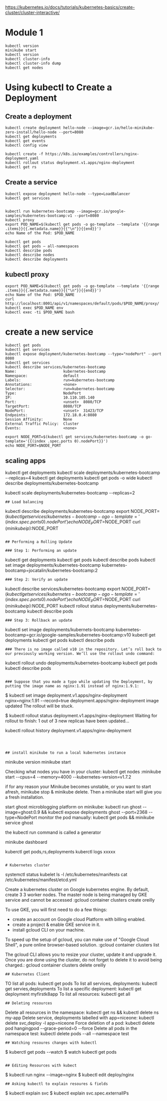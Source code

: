 https://kubernetes.io/docs/tutorials/kubernetes-basics/create-cluster/cluster-interactive/

# Module 1
```
kubectl version
minikube start
kubectl version
kubectl cluster-info
kubectl cluster-info dump
kubectl get nodes
```
#  Using kubectl to Create a Deployment

## Create a deployment
```
kubectl create deployment hello-node --image=gcr.io/hello-minikube-zero-install/hello-node --port=8080
kubectl get deployments
kubectl get events
kubectl config view
```
```
kubectl create -f https://k8s.io/examples/controllers/nginx-deployment.yaml
kubectl rollout status deployment.v1.apps/nginx-deployment
kubectl get rs
```

## Create a service
```
kubectl expose deployment hello-node --type=LoadBalancer
kubectl get services


kubectl run kubernetes-bootcamp --image=gcr.io/google-samples/kubernetes-bootcamp:v1 --port=8080
kubectl proxy
export POD_NAME=$(kubectl get pods -o go-template --template '{{range .items}}{{.metadata.name}}{{"\n"}}{{end}}')
echo Name of the Pod: $POD_NAME

kubectl get pods
kubectl get pods — all-namespaces
kubectl describe pods
kubectl describe nodes
kubectl describe deployments
```

## kubectl proxy
```
export POD_NAME=$(kubectl get pods -o go-template --template '{{range .items}}{{.metadata.name}}{{"\n"}}{{end}}')
echo Name of the Pod: $POD_NAME
curl http://localhost:8001/api/v1/namespaces/default/pods/$POD_NAME/proxy/
kubectl exec $POD_NAME env
kubectl exec -ti $POD_NAME bash
```
# create a new service
```
kubectl get pods
kubectl get services
kubectl expose deployment/kubernetes-bootcamp --type="nodePort" --port 8080
kubectl get services
kubectl describe services/kubernetes-bootcamp
Name:                     kubernetes-bootcamp
Namespace:                default
Labels:                   run=kubernetes-bootcamp
Annotations:              <none>
Selector:                 run=kubernetes-bootcamp
Type:                     NodePort
IP:                       10.110.105.140
Port:                     <unset>  8080/TCP
TargetPort:               8080/TCP
NodePort:                 <unset>  31423/TCP
Endpoints:                172.18.0.4:8080
Session Affinity:         None
External Traffic Policy:  Cluster
Events:                   <none>

export NODE_PORT=$(kubectl get services/kubernetes-bootcamp -o go-template='{{(index .spec.ports 0).nodePort}}')
echo NODE_PORT=$NODE_PORT
```
## scaling apps
kubectl get deployments
kubectl scale deployments/kubernetes-bootcamp --replicas=4
kubectl get deployments
kubectl get pods -o wide
kubectl describe deployments/kubernetes-bootcamp

kubectl scale deployments/kubernetes-bootcamp --replicas=2
```
## Load balancing
```
kubectl describe deployments/kubernetes-bootcamp
export NODE_PORT=$(kubectl get services/kubernetes-bootcamp -o go-template='{{(index .spec.ports 0).nodePort}}')
echo NODE_PORT=$NODE_PORT
curl $(minikube ip):$NODE_PORT
```

## Performing a Rolling Update

### Step 1: Performing an update
```
kubectl get deployments
kubectl get pods
kubectl describe pods
kubectl set image deployments/kubernetes-bootcamp kubernetes-bootcamp=jocatalin/kubernetes-bootcamp:2
```
### Step 2: Verify an update
```
kubectl describe services/kubernetes-bootcamp
export NODE_PORT=$(kubectl get services/kubernetes-bootcamp -o go-template='{{(index .spec.ports 0).nodePort}}')
echo NODE_PORT=$NODE_PORT
curl $(minikube ip):$NODE_PORT
kubectl rollout status deployments/kubernetes-bootcamp
kubectl describe pods
```
### Step 3: Rollback an update
```
kubectl set image deployments/kubernets-bootcamp kubernetes-bootcamp=gcr.io/google-samples/kubernetes-bootcamp:v10
kubectl get deployments
kubectl get pods
kubectl describe pods
```
### There is no image called v10 in the repository. Let’s roll back to our previously working version. We’ll use the rollout undo command:
```
kubectl rollout undo deployments/kubernetes-bootcamp
kubectl get pods
kubectl describe pods
```

### Suppose that you made a typo while updating the Deployment, by putting the image name as nginx:1.91 instead of nginx:1.9.1:
```
$ kubectl set image deployment.v1.apps/nginx-deployment nginx=nginx:1.91 --record=true
deployment.apps/nginx-deployment image updated
The rollout will be stuck.

$ kubectl rollout status deployment.v1.apps/nginx-deployment
Waiting for rollout to finish: 1 out of 3 new replicas have been updated...


kubectl rollout history deployment.v1.apps/nginx-deployment
```



## install minikube to run a local kubernetes instance
```
minikube version
minikube start


Checking what nodes you have in your cluster: kubectl get nodes
:minikube start --cpus=4 --memory=4000 --kubernetes-version=v1.7.2

if for any reason your Minikube becomes unstable, or you want to start afresh, minikube stop & minikube delete. Then a minikube start will give you a fresh installation.

start ghost microblogging platform on minikube: kubectl run ghost --image=ghost:0.9 && kubectl expose deployments ghost --port=2368 --type=NodePort
monitor the pod manually: kubectl get pods && minikube service ghost

the kubectl run command is called a generator

minikube dashboard

kuberctl get pods,rs,deployments
kuberctl logs xxxxx
```

# Kubernetes cluster
```
systemctl status kubelet
ls -l /etc/kubernetes/manifests
cat /etc/kubernetes/manifest/etcd.yml

Create a kubernetes cluster on Google kubernetes engine. By default, create 3 3 worker nodes. The master node is being managed by GKE service and cannot be accessed :gcloud container clusters create oreilly

To use GKE, you will first need to do a few things:
- create an account on Google cloud Platform with billing enabled.
- create a project & enable GKE service in it.
- install gcloud CLI on your machine.

To speed up the setup of gcloud, you can make use of "Google Cloud Shell", a pure online browser-based solution.
:gcloud  container clusters list

The gcloud CLI allows you to resize your cluster, update it and upgrade it.
Once you are done using the cluster, do not forget to delete it to avoid being charged.: gcloud container clusters delete  oreilly
```
## Kubernetes Client
```
TO list all pods: kubectl get pods
To list all services, deployments: kubectl get servies,deployments
To list a specific deployment: kubectl get deployment myfirstk8app
To list all resources: kubectl get all
```
## Deleting resources
```
Delete all resources in the namespace: kubectl get ns && kubectl delete ns my-app
Delete service, deployments labelled with app=niceone: kubectl delete svc,deploy -l app=niceone
Force deletion of a pod: kubectl delete pod hangingpod --grace-period=0 --force
Delete all pods in the namespace test: kubectl delete pods --all --namespace test
```
## Watching resoures changes with kubectl
```
$ kuberctl get pods --watch
$ watch kubectl get pods
```

## Editing Resources with kubect
```
$ kubectl run nginx --image=nginx
$ kubectl edit deploy/nginx
```
## Asking kubectl to explain resoures & fields
```
$ kubectl explain svc
$ kubectl explain svc.spec.externalIPs
```

